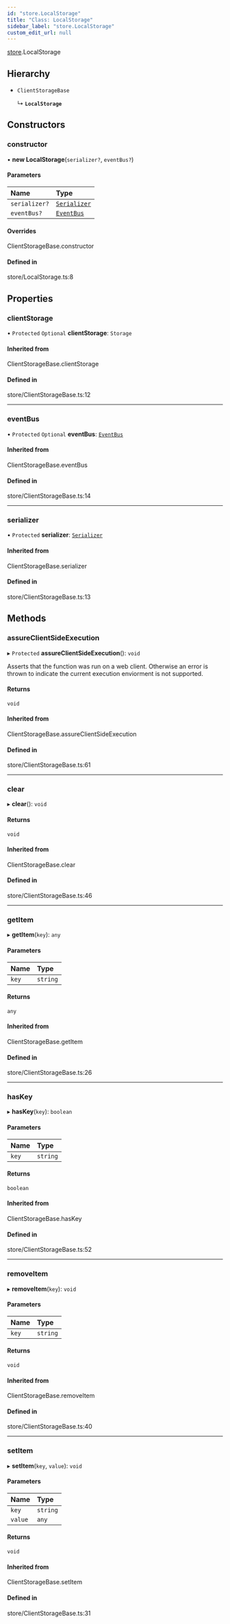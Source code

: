 ```yaml
---
id: "store.LocalStorage"
title: "Class: LocalStorage"
sidebar_label: "store.LocalStorage"
custom_edit_url: null
---
```


[store](../modules/store.md).LocalStorage

## Hierarchy

- `ClientStorageBase`

  ↳ **`LocalStorage`**

## Constructors

### constructor

• **new LocalStorage**(`serializer?`, `eventBus?`)

#### Parameters

| Name | Type |
| :------ | :------ |
| `serializer?` | [`Serializer`](../interfaces/serialization.Serializer.md) |
| `eventBus?` | [`EventBus`](../interfaces/event.EventBus.md) |

#### Overrides

ClientStorageBase.constructor

#### Defined in

store/LocalStorage.ts:8

## Properties

### clientStorage

• `Protected` `Optional` **clientStorage**: `Storage`

#### Inherited from

ClientStorageBase.clientStorage

#### Defined in

store/ClientStorageBase.ts:12

___

### eventBus

• `Protected` `Optional` **eventBus**: [`EventBus`](../interfaces/event.EventBus.md)

#### Inherited from

ClientStorageBase.eventBus

#### Defined in

store/ClientStorageBase.ts:14

___

### serializer

• `Protected` **serializer**: [`Serializer`](../interfaces/serialization.Serializer.md)

#### Inherited from

ClientStorageBase.serializer

#### Defined in

store/ClientStorageBase.ts:13

## Methods

### assureClientSideExecution

▸ `Protected` **assureClientSideExecution**(): `void`

Asserts that the function was run on a web client.
Otherwise an error is thrown to indicate the current execution enviorment is not supported.

#### Returns

`void`

#### Inherited from

ClientStorageBase.assureClientSideExecution

#### Defined in

store/ClientStorageBase.ts:61

___

### clear

▸ **clear**(): `void`

#### Returns

`void`

#### Inherited from

ClientStorageBase.clear

#### Defined in

store/ClientStorageBase.ts:46

___

### getItem

▸ **getItem**(`key`): `any`

#### Parameters

| Name | Type |
| :------ | :------ |
| `key` | `string` |

#### Returns

`any`

#### Inherited from

ClientStorageBase.getItem

#### Defined in

store/ClientStorageBase.ts:26

___

### hasKey

▸ **hasKey**(`key`): `boolean`

#### Parameters

| Name | Type |
| :------ | :------ |
| `key` | `string` |

#### Returns

`boolean`

#### Inherited from

ClientStorageBase.hasKey

#### Defined in

store/ClientStorageBase.ts:52

___

### removeItem

▸ **removeItem**(`key`): `void`

#### Parameters

| Name | Type |
| :------ | :------ |
| `key` | `string` |

#### Returns

`void`

#### Inherited from

ClientStorageBase.removeItem

#### Defined in

store/ClientStorageBase.ts:40

___

### setItem

▸ **setItem**(`key`, `value`): `void`

#### Parameters

| Name | Type |
| :------ | :------ |
| `key` | `string` |
| `value` | `any` |

#### Returns

`void`

#### Inherited from

ClientStorageBase.setItem

#### Defined in

store/ClientStorageBase.ts:31
